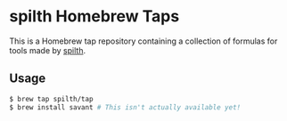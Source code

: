 # spilth Homebrew Taps

This is a Homebrew tap repository containing a collection of formulas for tools made by [spilth](https://github.com/spilth).

## Usage

```bash
$ brew tap spilth/tap
$ brew install savant # This isn't actually available yet!
```

